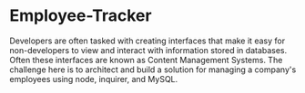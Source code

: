 # Employee-Tracker
Developers are often tasked with creating interfaces that make it easy for non-developers to view and interact with information stored in databases. Often these interfaces are known as Content Management Systems. The challenge here is to architect and build a solution for managing a company's employees using node, inquirer, and MySQL.
